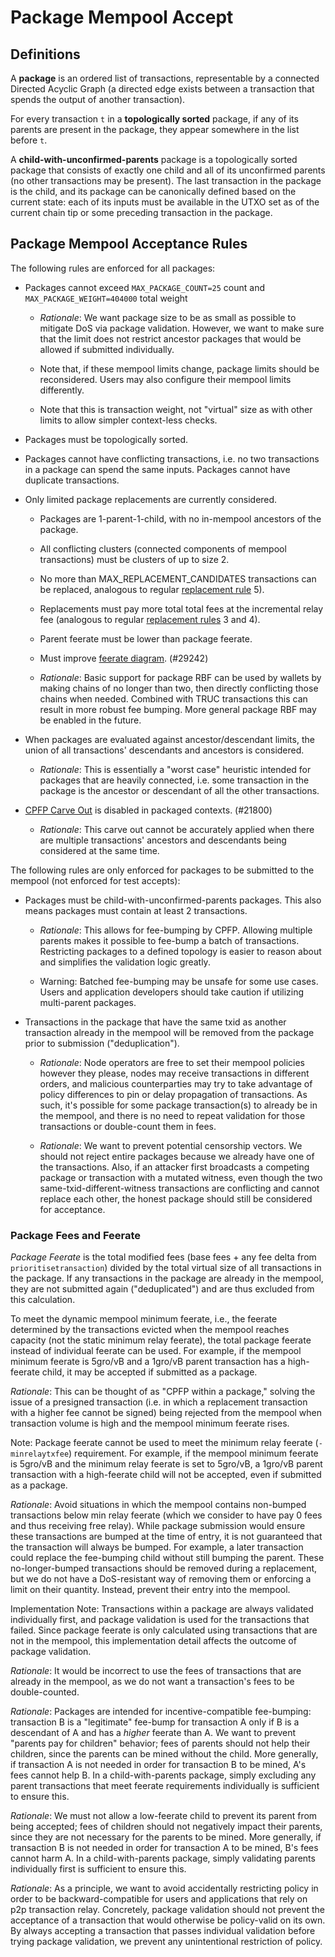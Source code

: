 # Package Mempool Accept

## Definitions

A **package** is an ordered list of transactions, representable by a connected Directed Acyclic
Graph (a directed edge exists between a transaction that spends the output of another transaction).

For every transaction `t` in a **topologically sorted** package, if any of its parents are present
in the package, they appear somewhere in the list before `t`.

A **child-with-unconfirmed-parents** package is a topologically sorted package that consists of
exactly one child and all of its unconfirmed parents (no other transactions may be present).
The last transaction in the package is the child, and its package can be canonically defined based
on the current state: each of its inputs must be available in the UTXO set as of the current chain
tip or some preceding transaction in the package.

## Package Mempool Acceptance Rules

The following rules are enforced for all packages:

* Packages cannot exceed `MAX_PACKAGE_COUNT=25` count and `MAX_PACKAGE_WEIGHT=404000` total weight

   - *Rationale*: We want package size to be as small as possible to mitigate DoS via package
     validation. However, we want to make sure that the limit does not restrict ancestor
     packages that would be allowed if submitted individually.

   - Note that, if these mempool limits change, package limits should be reconsidered. Users may
     also configure their mempool limits differently.

   - Note that this is transaction weight, not "virtual" size as with other limits to allow
     simpler context-less checks.

* Packages must be topologically sorted.

* Packages cannot have conflicting transactions, i.e. no two transactions in a package can spend
   the same inputs. Packages cannot have duplicate transactions.

* Only limited package replacements are currently considered.

   - Packages are 1-parent-1-child, with no in-mempool ancestors of the package.

   - All conflicting clusters (connected components of mempool transactions) must be clusters of up to size 2.

   - No more than MAX_REPLACEMENT_CANDIDATES transactions can be replaced, analogous to
     regular [replacement rule](./mempool-replacements.md) 5).

   - Replacements must pay more total total fees at the incremental relay fee (analogous to
     regular [replacement rules](./mempool-replacements.md) 3 and 4).

   - Parent feerate must be lower than package feerate.

   - Must improve [feerate diagram](https://delvingbitcoin.org/t/mempool-incentive-compatibility/553). (#29242)

   - *Rationale*: Basic support for package RBF can be used by wallets
     by making chains of no longer than two, then directly conflicting
     those chains when needed. Combined with TRUC transactions this can
     result in more robust fee bumping. More general package RBF may be
     enabled in the future.

* When packages are evaluated against ancestor/descendant limits, the union of all transactions'
  descendants and ancestors is considered.

   - *Rationale*: This is essentially a "worst case" heuristic intended for packages that are
     heavily connected, i.e. some transaction in the package is the ancestor or descendant of all
     the other transactions.

* [CPFP Carve Out](./mempool-limits.md#CPFP-Carve-Out) is disabled in packaged contexts. (#21800)

   - *Rationale*: This carve out cannot be accurately applied when there are multiple transactions'
     ancestors and descendants being considered at the same time.

The following rules are only enforced for packages to be submitted to the mempool (not
enforced for test accepts):

* Packages must be child-with-unconfirmed-parents packages. This also means packages must contain at
  least 2 transactions.

   - *Rationale*: This allows for fee-bumping by CPFP. Allowing multiple parents makes it possible
     to fee-bump a batch of transactions. Restricting packages to a defined topology is easier to
     reason about and simplifies the validation logic greatly.

   - Warning: Batched fee-bumping may be unsafe for some use cases. Users and application developers
     should take caution if utilizing multi-parent packages.

* Transactions in the package that have the same txid as another transaction already in the mempool
  will be removed from the package prior to submission ("deduplication").

   - *Rationale*: Node operators are free to set their mempool policies however they please, nodes
     may receive transactions in different orders, and malicious counterparties may try to take
     advantage of policy differences to pin or delay propagation of transactions. As such, it's
     possible for some package transaction(s) to already be in the mempool, and there is no need to
     repeat validation for those transactions or double-count them in fees.

   - *Rationale*: We want to prevent potential censorship vectors. We should not reject entire
     packages because we already have one of the transactions. Also, if an attacker first broadcasts
     a competing package or transaction with a mutated witness, even though the two
     same-txid-different-witness transactions are conflicting and cannot replace each other, the
     honest package should still be considered for acceptance.

### Package Fees and Feerate

*Package Feerate* is the total modified fees (base fees + any fee delta from
`prioritisetransaction`) divided by the total virtual size of all transactions in the package.
If any transactions in the package are already in the mempool, they are not submitted again
("deduplicated") and are thus excluded from this calculation.

To meet the dynamic mempool minimum feerate, i.e., the feerate determined by the transactions
evicted when the mempool reaches capacity (not the static minimum relay feerate), the total package
feerate instead of individual feerate can be used. For example, if the mempool minimum feerate is
5gro/vB and a 1gro/vB parent transaction has a high-feerate child, it may be accepted if
submitted as a package.

*Rationale*: This can be thought of as "CPFP within a package," solving the issue of a presigned
transaction (i.e. in which a replacement transaction with a higher fee cannot be signed) being
rejected from the mempool when transaction volume is high and the mempool minimum feerate rises.

Note: Package feerate cannot be used to meet the minimum relay feerate (`-minrelaytxfee`)
requirement. For example, if the mempool minimum feerate is 5gro/vB and the minimum relay feerate is
set to 5gro/vB, a 1gro/vB parent transaction with a high-feerate child will not be accepted, even if
submitted as a package.

*Rationale*: Avoid situations in which the mempool contains non-bumped transactions below min relay
feerate (which we consider to have pay 0 fees and thus receiving free relay). While package
submission would ensure these transactions are bumped at the time of entry, it is not guaranteed
that the transaction will always be bumped. For example, a later transaction could replace the
fee-bumping child without still bumping the parent. These no-longer-bumped transactions should be
removed during a replacement, but we do not have a DoS-resistant way of removing them or enforcing a
limit on their quantity. Instead, prevent their entry into the mempool.

Implementation Note: Transactions within a package are always validated individually first, and
package validation is used for the transactions that failed. Since package feerate is only
calculated using transactions that are not in the mempool, this implementation detail affects the
outcome of package validation.

*Rationale*: It would be incorrect to use the fees of transactions that are already in the mempool, as
we do not want a transaction's fees to be double-counted.

*Rationale*: Packages are intended for incentive-compatible fee-bumping: transaction B is a
"legitimate" fee-bump for transaction A only if B is a descendant of A and has a *higher* feerate
than A. We want to prevent "parents pay for children" behavior; fees of parents should not help
their children, since the parents can be mined without the child.  More generally, if transaction A
is not needed in order for transaction B to be mined, A's fees cannot help B. In a
child-with-parents package, simply excluding any parent transactions that meet feerate requirements
individually is sufficient to ensure this.

*Rationale*: We must not allow a low-feerate child to prevent its parent from being accepted; fees
of children should not negatively impact their parents, since they are not necessary for the parents
to be mined. More generally, if transaction B is not needed in order for transaction A to be mined,
B's fees cannot harm A. In a child-with-parents package, simply validating parents individually
first is sufficient to ensure this.

*Rationale*: As a principle, we want to avoid accidentally restricting policy in order to be
backward-compatible for users and applications that rely on p2p transaction relay. Concretely,
package validation should not prevent the acceptance of a transaction that would otherwise be
policy-valid on its own. By always accepting a transaction that passes individual validation before
trying package validation, we prevent any unintentional restriction of policy.
